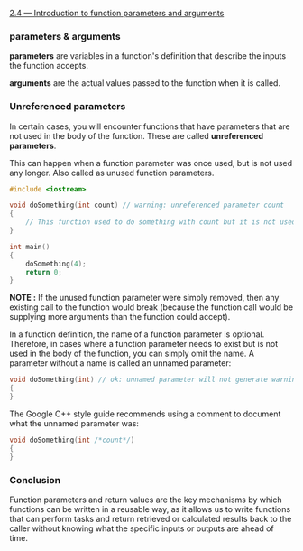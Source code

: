 [2.4 — Introduction to function parameters and arguments](https://www.learncpp.com/cpp-tutorial/introduction-to-function-parameters-and-arguments/)

### parameters & arguments

**parameters** are variables in a function's definition that describe the inputs the function accepts.

**arguments** are the actual values passed to the function when it is called.

### Unreferenced parameters

In certain cases, you will encounter functions that have parameters that are not used in the body of the function. These are called **unreferenced parameters**.

This can happen when a function parameter was once used, but is not used any longer. Also called as unused function parameters.

```c++
#include <iostream>

void doSomething(int count) // warning: unreferenced parameter count
{
    // This function used to do something with count but it is not used any longer
}

int main()
{
    doSomething(4);
    return 0;
}
```

**NOTE :** If the unused function parameter were simply removed, then any existing call to the function would break (because the function call would be supplying more arguments than the function could accept).


In a function definition, the name of a function parameter is optional. Therefore, in cases where a function parameter needs to exist but is not used in the body of the function, you can simply omit the name. A parameter without a name is called an unnamed parameter:

```c++
void doSomething(int) // ok: unnamed parameter will not generate warning
{
}
```

The Google C++ style guide recommends using a comment to document what the unnamed parameter was:

```c++
void doSomething(int /*count*/)
{
}
```

### Conclusion

Function parameters and return values are the key mechanisms by which functions can be written in a reusable way, as it allows us to write functions that can perform tasks and return retrieved or calculated results back to the caller without knowing what the specific inputs or outputs are ahead of time.
